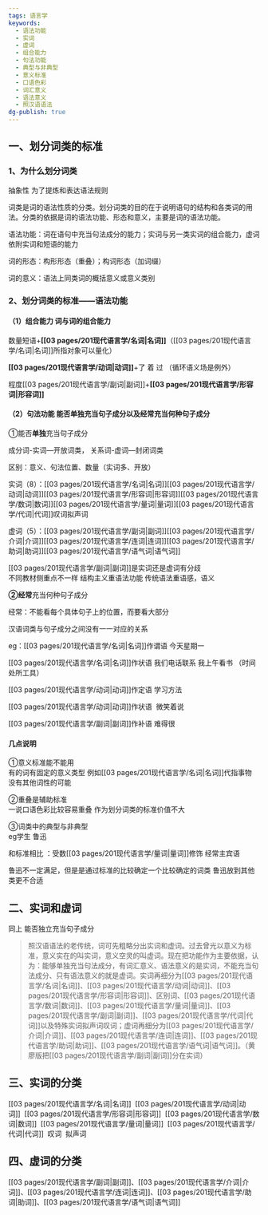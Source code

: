 ```yaml
---
tags: 语言学
keywords:
  - 语法功能
  - 实词
  - 虚词
  - 组合能力
  - 句法功能
  - 典型与非典型
  - 意义标准
  - 口语色彩
  - 词汇意义
  - 语法意义
  - 照汉语语法
dg-publish: true
---
```

## 一、划分词类的标准

### 1、为什么划分词类

抽象性 为了提炼和表达语法规则

词类是词的语法性质的分类。划分词类的目的在于说明语句的结构和各类词的用法。分类的依据是词的语法功能、形态和意义，主要是词的语法功能。

语法功能：词在语句中充当句法成分的能力；实词与另一类实词的组合能力，虚词依附实词和短语的能力

词的形态：构形形态（重叠）；构词形态（加词缀）

词的意义：语法上同类词的概括意义或意义类别

### 2、划分词类的标准——语法功能

#### （1）组合能力 词与词的组合能力

数量短语+**[[03 pages/201现代语言学/名词\|名词]]**（[[03 pages/201现代语言学/名词\|名词]]所指对象可以量化）

**[[03 pages/201现代语言学/动词\|动词]]**+了 着 过 （循环语义场是例外）

程度[[03 pages/201现代语言学/副词\|副词]]+**[[03 pages/201现代语言学/形容词\|形容词]]**

#### （2）句法功能 能否单独充当句子成分以及经常充当何种句子成分

①能否**单独**充当句子成分

成分词-实词—开放词类， 关系词-虚词—封闭词类

区别：意义、句法位置、数量（实词多、开放）

实词（8）：[[03 pages/201现代语言学/名词\|名词]][[03 pages/201现代语言学/动词\|动词]][[03 pages/201现代语言学/形容词\|形容词]][[03 pages/201现代语言学/数词\|数词]][[03 pages/201现代语言学/量词\|量词]][[03 pages/201现代语言学/代词\|代词]]叹词拟声词

虚词（5）：[[03 pages/201现代语言学/副词\|副词]][[03 pages/201现代语言学/介词\|介词]][[03 pages/201现代语言学/连词\|连词]][[03 pages/201现代语言学/助词\|助词]][[03 pages/201现代语言学/语气词\|语气词]]

[[03 pages/201现代语言学/副词\|副词]]是实词还是虚词有分歧  
不同教材侧重点不一样 结构主义重语法功能 传统语法重语感，语义

**②经常**充当何种句子成分

经常：不能看每个具体句子上的位置，而要看大部分

汉语词类与句子成分之间没有一一对应的关系

  
eg：[[03 pages/201现代语言学/名词\|名词]]作谓语 今天星期一

[[03 pages/201现代语言学/名词\|名词]]作状语 我们电话联系 ​我上午看书 （时间处所工具）

​[[03 pages/201现代语言学/动词\|动词]]作定语 学习方法

[[03 pages/201现代语言学/动词\|动词]]作状语 ​ 微笑着说

[[03 pages/201现代语言学/副词\|副词]]作补语 难得很

#### 几点说明

①意义标准能不能用  
有的词有固定的意义类型 例如[[03 pages/201现代语言学/名词\|名词]]代指事物 没有其他词性的可能

②重叠是辅助标准  
一说口语色彩比较容易重叠 作为划分词类的标准价值不大​​

③词类中的典型与非典型  
eg学生 鲁迅

和标准相比 ：受数[[03 pages/201现代语言学/量词\|量词]]修饰 经常主宾语

鲁迅不一定满足，但是是通过标准的比较确定一个比较确定的词类 鲁迅放到其他类更不合适

## 二、实词和虚词

同上 能否独立充当句子成分

> 照汉语语法的老传统，词可先粗略分出实词和虚词。过去曾光以意义为标准，意义实在的叫实词，意义空灵的叫虚词。现在把功能作为主要依据，认为：能够单独充当句法成分，有词汇意义、语法意义的是实词，不能充当句法成分、只有语法意义的就是虚词。实词再细分为[[03 pages/201现代语言学/名词\|名词]]、[[03 pages/201现代语言学/动词\|动词]]、[[03 pages/201现代语言学/形容词\|形容词]]、区别词、[[03 pages/201现代语言学/数词\|数词]]、[[03 pages/201现代语言学/量词\|量词]]、[[03 pages/201现代语言学/副词\|副词]]、[[03 pages/201现代语言学/代词\|代词]]以及特殊实词拟声词叹词；虚词再细分为[[03 pages/201现代语言学/介词\|介词]]、[[03 pages/201现代语言学/连词\|连词]]、[[03 pages/201现代语言学/助词\|助词]]、[[03 pages/201现代语言学/语气词\|语气词]]。（黄廖版把[[03 pages/201现代语言学/副词\|副词]]分在实词）

## 三、实词的分类

[[03 pages/201现代语言学/名词\|名词]]  [[03 pages/201现代语言学/动词\|动词]]  [[03 pages/201现代语言学/形容词\|形容词]]  [[03 pages/201现代语言学/数词\|数词]]  [[03 pages/201现代语言学/量词\|量词]]  [[03 pages/201现代语言学/代词\|代词]]  叹词  拟声词
## 四、虚词的分类
[[03 pages/201现代语言学/副词\|副词]]、[[03 pages/201现代语言学/介词\|介词]]、[[03 pages/201现代语言学/连词\|连词]]、[[03 pages/201现代语言学/助词\|助词]]、[[03 pages/201现代语言学/语气词\|语气词]]